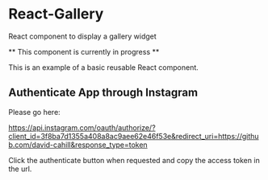 # React-Gallery
React component to display a gallery widget

** This component is currently in progress **

This is an example of a basic reusable React component.

## Authenticate App through Instagram

Please go here:

https://api.instagram.com/oauth/authorize/?client_id=3f8ba7d1355a408a8ac9aee62e46f53e&redirect_uri=https://github.com/david-cahill&response_type=token

Click the authenticate button when requested and copy the access token in the url.
